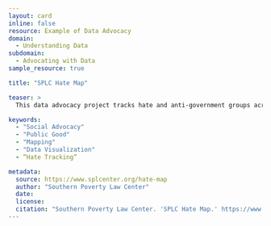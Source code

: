 ```yaml
---
layout: card
inline: false
resource: Example of Data Advocacy
domain:
  - Understanding Data
subdomain:
  - Advocating with Data
sample_resource: true

title: "SPLC Hate Map"

teaser: >
  This data advocacy project tracks hate and anti-government groups across the United States. 

keywords:
  - "Social Advocacy"
  - "Public Good"
  - "Mapping"
  - "Data Visualization"
  - “Hate Tracking”

metadata:
  source: https://www.splcenter.org/hate-map
  author: "Southern Poverty Law Center"
  date: 
  license: 
  citation: "Southern Poverty Law Center. 'SPLC Hate Map.' https://www.splcenter.org/hate-map. Accessed on 20 June 2023.”
---
```


